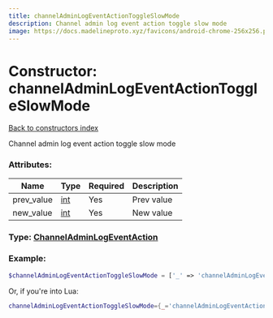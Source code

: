 ```yaml
---
title: channelAdminLogEventActionToggleSlowMode
description: Channel admin log event action toggle slow mode
image: https://docs.madelineproto.xyz/favicons/android-chrome-256x256.png
---
```

# Constructor: channelAdminLogEventActionToggleSlowMode  
[Back to constructors index](index.md)



Channel admin log event action toggle slow mode

### Attributes:

| Name     |    Type       | Required | Description |
|----------|---------------|----------|-------------|
|prev\_value|[int](../types/int.md) | Yes|Prev value|
|new\_value|[int](../types/int.md) | Yes|New value|



### Type: [ChannelAdminLogEventAction](../types/ChannelAdminLogEventAction.md)


### Example:

```php
$channelAdminLogEventActionToggleSlowMode = ['_' => 'channelAdminLogEventActionToggleSlowMode', 'prev_value' => int, 'new_value' => int];
```  


Or, if you're into Lua:

```lua
channelAdminLogEventActionToggleSlowMode={_='channelAdminLogEventActionToggleSlowMode', prev_value=int, new_value=int}

```


